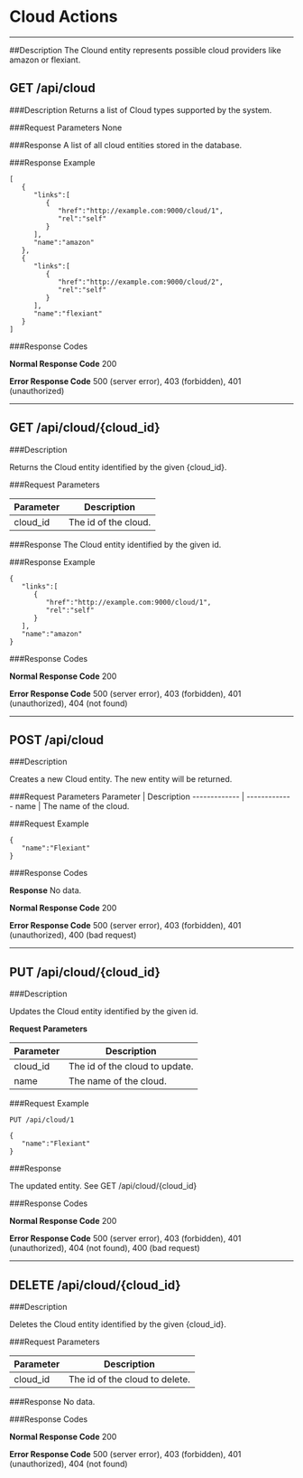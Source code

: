﻿# Cloud Actions
***

##Description
The Clound entity represents possible cloud providers like amazon or flexiant.

## GET /api/cloud

###Description
Returns a list of Cloud types supported by the system.

###Request Parameters
None

###Response
A list of all cloud entities stored in the database.

###Response Example
```
[
   {
      "links":[
         {
            "href":"http://example.com:9000/cloud/1",
            "rel":"self"
         }
      ],
      "name":"amazon"
   },
   {
      "links":[
         {
            "href":"http://example.com:9000/cloud/2",
            "rel":"self"
         }
      ],
      "name":"flexiant"
   }
]
```

###Response Codes

**Normal Response Code** 200

**Error Response Code** 500 (server error), 403 (forbidden), 401 (unauthorized)

***

## GET /api/cloud/{cloud_id}

###Description

Returns the Cloud entity identified by the given {cloud_id}.

###Request Parameters

Parameter     | Description
------------- | -------------
cloud_id      | The id of the cloud.

###Response 
The Cloud entity identified by the given id.

###Response Example
```
{  
   "links":[  
      {  
         "href":"http://example.com:9000/cloud/1",
         "rel":"self"
      }
   ],
   "name":"amazon"
}
```

###Response Codes

**Normal Response Code** 200

**Error Response Code** 500 (server error), 403 (forbidden), 401 (unauthorized), 404 (not found)

***

## POST /api/cloud

###Description

Creates a new Cloud entity. The new entity will be returned.

###Request Parameters
Parameter     | Description
------------- | -------------
name          | The name of the cloud.

###Request Example
```
{  
   "name":"Flexiant"
}
```

###Response Codes

**Response** No data.

**Normal Response Code** 200

**Error Response Code** 500 (server error), 403 (forbidden), 401 (unauthorized), 400 (bad request)

***

## PUT /api/cloud/{cloud_id}

###Description

Updates the Cloud entity identified by the given id.

**Request Parameters** 

Parameter     | Description
------------- | -------------
cloud_id      | The id of the cloud to update.
name          | The name of the cloud.

###Request Example
```
PUT /api/cloud/1
```
```
{  
   "name":"Flexiant"
}
```

###Response

The updated entity. See GET /api/cloud/{cloud_id}

###Response Codes

**Normal Response Code** 200

**Error Response Code** 500 (server error), 403 (forbidden), 401 (unauthorized), 404 (not found), 400 (bad request)

***

## DELETE /api/cloud/{cloud_id}

###Description

Deletes the Cloud entity identified by the given {cloud_id}.

###Request Parameters

Parameter     | Description
------------- | -------------
cloud_id      | The id of the cloud to delete.

###Response
No data.

###Response Codes

**Normal Response Code** 200

**Error Response Code** 500 (server error), 403 (forbidden), 401 (unauthorized), 404 (not found)